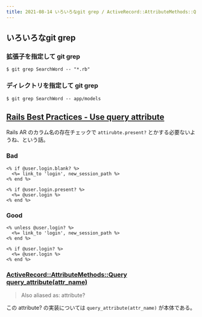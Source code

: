 ```yaml
---
title: 2021-08-14 いろいろなgit grep / ActiveRecord::AttributeMethods::Query query_attribute(attr_name)
---
```


## いろいろなgit grep

### 拡張子を指定して git grep

```
$ git grep SearchWord -- "*.rb"
```

### ディレクトリを指定して git grep

```
$ git grep SearchWord -- app/models
```

## [Rails Best Practices - Use query attribute](https://rails-bestpractices.com/posts/2010/10/03/use-query-attribute/)


Rails AR のカラム名の存在チェックで `attirubte.present?` とかする必要ないようね、という話。

### Bad

```erb
<% if @user.login.blank? %>
  <%= link_to 'login', new_session_path %>
<% end %>

<% if @user.login.present? %>
  <%= @user.login %>
<% end %>
```

### Good

```erb
<% unless @user.login? %>
  <%= link_to 'login', new_session_path %>
<% end %>

<% if @user.login? %>
  <%= @user.login %>
<% end %>
```

### [ActiveRecord::AttributeMethods::Query query_attribute(attr_name)](https://railsdoc.github.io/classes/ActiveRecord/AttributeMethods/Query.html)

> Also aliased as: attribute?

この attribute? の実装については `query_attribute(attr_name)` が本体である。
